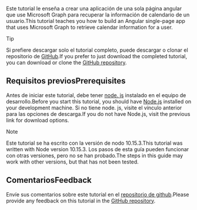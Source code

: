 <!-- markdownlint-disable MD002 MD041 -->

<span data-ttu-id="5c520-101">Este tutorial le enseña a crear una aplicación de una sola página angular que use Microsoft Graph para recuperar la información de calendario de un usuario.</span><span class="sxs-lookup"><span data-stu-id="5c520-101">This tutorial teaches you how to build an Angular single-page app that uses Microsoft Graph to retrieve calendar information for a user.</span></span>

> [!TIP]
> <span data-ttu-id="5c520-102">Si prefiere descargar solo el tutorial completo, puede descargar o clonar el repositorio de [GitHub](https://github.com/microsoftgraph/msgraph-training-angularspa).</span><span class="sxs-lookup"><span data-stu-id="5c520-102">If you prefer to just download the completed tutorial, you can download or clone the [GitHub repository](https://github.com/microsoftgraph/msgraph-training-angularspa).</span></span>

## <a name="prerequisites"></a><span data-ttu-id="5c520-103">Requisitos previos</span><span class="sxs-lookup"><span data-stu-id="5c520-103">Prerequisites</span></span>

<span data-ttu-id="5c520-104">Antes de iniciar este tutorial, debe tener [node. js](https://nodejs.org) instalado en el equipo de desarrollo.</span><span class="sxs-lookup"><span data-stu-id="5c520-104">Before you start this tutorial, you should have [Node.js](https://nodejs.org) installed on your development machine.</span></span> <span data-ttu-id="5c520-105">Si no tiene node. js, visite el vínculo anterior para las opciones de descarga.</span><span class="sxs-lookup"><span data-stu-id="5c520-105">If you do not have Node.js, visit the previous link for download options.</span></span>

> [!NOTE]
> <span data-ttu-id="5c520-106">Este tutorial se ha escrito con la versión de nodo 10.15.3.</span><span class="sxs-lookup"><span data-stu-id="5c520-106">This tutorial was written with Node version 10.15.3.</span></span> <span data-ttu-id="5c520-107">Los pasos de esta guía pueden funcionar con otras versiones, pero no se han probado.</span><span class="sxs-lookup"><span data-stu-id="5c520-107">The steps in this guide may work with other versions, but that has not been tested.</span></span>

## <a name="feedback"></a><span data-ttu-id="5c520-108">Comentarios</span><span class="sxs-lookup"><span data-stu-id="5c520-108">Feedback</span></span>

<span data-ttu-id="5c520-109">Envíe sus comentarios sobre este tutorial en el [repositorio de github](https://github.com/microsoftgraph/msgraph-training-angularspa).</span><span class="sxs-lookup"><span data-stu-id="5c520-109">Please provide any feedback on this tutorial in the [GitHub repository](https://github.com/microsoftgraph/msgraph-training-angularspa).</span></span>